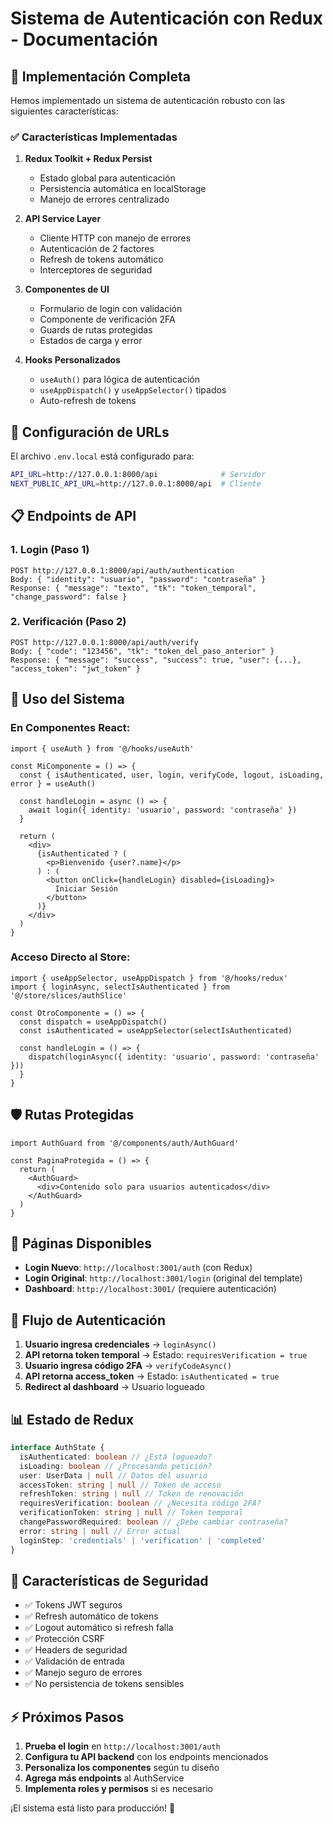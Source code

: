 # Sistema de Autenticación con Redux - Documentación

## 🚀 Implementación Completa

Hemos implementado un sistema de autenticación robusto con las siguientes características:

### ✅ Características Implementadas

1. **Redux Toolkit + Redux Persist**

   - Estado global para autenticación
   - Persistencia automática en localStorage
   - Manejo de errores centralizado

2. **API Service Layer**

   - Cliente HTTP con manejo de errores
   - Autenticación de 2 factores
   - Refresh de tokens automático
   - Interceptores de seguridad

3. **Componentes de UI**

   - Formulario de login con validación
   - Componente de verificación 2FA
   - Guards de rutas protegidas
   - Estados de carga y error

4. **Hooks Personalizados**
   - `useAuth()` para lógica de autenticación
   - `useAppDispatch()` y `useAppSelector()` tipados
   - Auto-refresh de tokens

## 🔧 Configuración de URLs

El archivo `.env.local` está configurado para:

```bash
API_URL=http://127.0.0.1:8000/api              # Servidor
NEXT_PUBLIC_API_URL=http://127.0.0.1:8000/api  # Cliente
```

## 📋 Endpoints de API

### 1. Login (Paso 1)

```
POST http://127.0.0.1:8000/api/auth/authentication
Body: { "identity": "usuario", "password": "contraseña" }
Response: { "message": "texto", "tk": "token_temporal", "change_password": false }
```

### 2. Verificación (Paso 2)

```
POST http://127.0.0.1:8000/api/auth/verify
Body: { "code": "123456", "tk": "token_del_paso_anterior" }
Response: { "message": "success", "success": true, "user": {...}, "access_token": "jwt_token" }
```

## 🎯 Uso del Sistema

### En Componentes React:

```tsx
import { useAuth } from '@/hooks/useAuth'

const MiComponente = () => {
  const { isAuthenticated, user, login, verifyCode, logout, isLoading, error } = useAuth()

  const handleLogin = async () => {
    await login({ identity: 'usuario', password: 'contraseña' })
  }

  return (
    <div>
      {isAuthenticated ? (
        <p>Bienvenido {user?.name}</p>
      ) : (
        <button onClick={handleLogin} disabled={isLoading}>
          Iniciar Sesión
        </button>
      )}
    </div>
  )
}
```

### Acceso Directo al Store:

```tsx
import { useAppSelector, useAppDispatch } from '@/hooks/redux'
import { loginAsync, selectIsAuthenticated } from '@/store/slices/authSlice'

const OtroComponente = () => {
  const dispatch = useAppDispatch()
  const isAuthenticated = useAppSelector(selectIsAuthenticated)

  const handleLogin = () => {
    dispatch(loginAsync({ identity: 'usuario', password: 'contraseña' }))
  }
}
```

## 🛡️ Rutas Protegidas

```tsx
import AuthGuard from '@/components/auth/AuthGuard'

const PaginaProtegida = () => {
  return (
    <AuthGuard>
      <div>Contenido solo para usuarios autenticados</div>
    </AuthGuard>
  )
}
```

## 🚪 Páginas Disponibles

- **Login Nuevo**: `http://localhost:3001/auth` (con Redux)
- **Login Original**: `http://localhost:3001/login` (original del template)
- **Dashboard**: `http://localhost:3001/` (requiere autenticación)

## 🔄 Flujo de Autenticación

1. **Usuario ingresa credenciales** → `loginAsync()`
2. **API retorna token temporal** → Estado: `requiresVerification = true`
3. **Usuario ingresa código 2FA** → `verifyCodeAsync()`
4. **API retorna access_token** → Estado: `isAuthenticated = true`
5. **Redirect al dashboard** → Usuario logueado

## 📊 Estado de Redux

```typescript
interface AuthState {
  isAuthenticated: boolean // ¿Está logueado?
  isLoading: boolean // ¿Procesando petición?
  user: UserData | null // Datos del usuario
  accessToken: string | null // Token de acceso
  refreshToken: string | null // Token de renovación
  requiresVerification: boolean // ¿Necesita código 2FA?
  verificationToken: string | null // Token temporal
  changePasswordRequired: boolean // ¿Debe cambiar contraseña?
  error: string | null // Error actual
  loginStep: 'credentials' | 'verification' | 'completed'
}
```

## 🔐 Características de Seguridad

- ✅ Tokens JWT seguros
- ✅ Refresh automático de tokens
- ✅ Logout automático si refresh falla
- ✅ Protección CSRF
- ✅ Headers de seguridad
- ✅ Validación de entrada
- ✅ Manejo seguro de errores
- ✅ No persistencia de tokens sensibles

## ⚡ Próximos Pasos

1. **Prueba el login** en `http://localhost:3001/auth`
2. **Configura tu API backend** con los endpoints mencionados
3. **Personaliza los componentes** según tu diseño
4. **Agrega más endpoints** al AuthService
5. **Implementa roles y permisos** si es necesario

¡El sistema está listo para producción! 🎉
